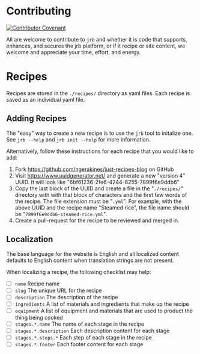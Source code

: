 # Contributing

[![Contributor Covenant](https://img.shields.io/badge/Contributor%20Covenant-2.1-4baaaa.svg)](code_of_conduct.md) 

All are welcome to contribute to `jrb` and whether it is code that supports, enhances, and secures the jrb platform, or if it recipe or site content, we welcome and appreciate your time, effort, and energy.

# Recipes

Recipes are stored in the `./recipes/` directory as yaml files. Each recipe is saved as an individual yaml file.

## Adding Recipes

The "easy" way to create a new recipe is to use the `jrb` tool to initalize one. See `jrb --help` and `jrb init --help` for more information.

Alternatively, follow these instructions for each recipe that you would like to add:

1. Fork https://github.com/ngerakines/just-recipes-blog on GitHub
1. Visit https://www.uuidgenerator.net/ and generate a new "version 4" UUID. It will look like "6bf61236-2fe6-4244-8255-7899f6e9ddb6"
1. Copy the last block of the UUID and create a file in the "`./recipes/`" directory with with that block of characters and the first few words of the recipe. The file extension must be "`.yml`". For example, with the above UUID and the recipe name "Steamed rice", the file name should be "`7899f6e9ddb6-steamed-rice.yml`".
1. Create a pull-request for the recipe to be reviewed and merged in.

## Localization

The base language for the website is English and all localized content defaults to English content when translation strings are not present.

When localizing a recipe, the following checklist may help:

* [ ] `name` Recipe name
* [ ] `slug` The unique URL for the recipe
* [ ] `description` The description of the recipe
* [ ] `ingredients` A list of materials and ingredients that make up the recipe
* [ ] `equipment` A list of equipment and materials that are used to product the thing being cooked
* [ ] `stages.*.name` The name of each stage in the recipe
* [ ] `stages.*.description` Each description content for each stage
* [ ] `stages.*.steps.*` Each step of each stage in the recipe
* [ ] `stages.*.footer` Each footer content for each stage
